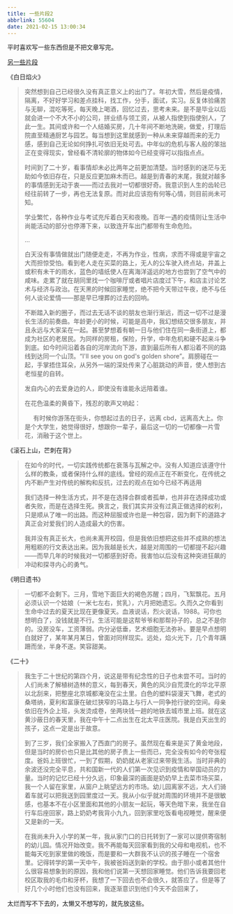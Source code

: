 ```yaml
---
title: 一些片段2
abbrlink: 55604
date: 2021-02-15 13:00:34
---
```


平时喜欢写一些东西但是不把文章写完。

[另一些片段](https://kefan.me/post/72956)

《白日焰火》

> 突然想到自己已经很久没有真正意义上的出门了。年初大雪，然后是疫情，隔离，不好好学习和差点挂科，找工作，分手，面试，实习。反复体验痛苦与无聊，混吃等死，每天晚上喝酒，回忆过去，思考未来。是不是毕业以后就会进一个不大不小的公司，拼业绩与领工资，从被人指使到指使别人，了此一生。其间或许和一个人结婚买房，几十年间不断地洗碗，做爱，打理后院直至精通厨艺与园艺。每当想到这里就感到一种从未来穿越而来的无力感，感到自己无论如何挣扎可依旧无处可去。中年似的危机与客人般的笨拙正在变得现实，曾经看不清轮廓的物体如今已经变得可以指指点点。
>
> 时间到了二十岁，看事情却未必比两年之前更加清楚。当时感到的迷茫与无助如今依旧存在，只是反应更加麻木而已。越是到青春的末尾，我就对越多的事情感到无动于衷——而过去我对一切都很好奇。我意识到人生的齿轮已经往前转了一步，再也无法复原。而对此应该抱有何等心情，则目前尚未可知。
>
> 学业繁忙，各种作业与考试充斥着白天和夜晚。百年一遇的疫情则让生活中尚能活动的部分也停滞下来，以致连开车出门都带有生命危险。
>
> ...
>
> 白天没有事情做就出门随便走走，不再为作业，性病，求而不得或是宇宙之大而担惊受怕。看到老人走在买菜的路上，无人的公车驶入终点站，井盖上或积有未干的雨水，蓝色的墙纸使人在离海洋遥远的地方也尝到了空气中的咸味。走累了就在胡同里找一个咖啡厅或者唱片店度过下午，和店主讨论艺术与经济与政治。在天黑的时候回家睡觉，绝不把今天带过午夜，绝不与任何人谈论爱情——那是早已埋葬的过去的回响。
>
> 不断踏入新的圈子，而过去无话不谈的朋友也渐行渐远，而这一切不过是漫长生活的前奏曲。年龄更小的时候，可能是高中，我幻想结交很多朋友，并且永远与大家呆在一起。甚至梦想着有朝一日与他们住在同一条街道上，都成为社区的老居民。为同样的房租，保险，升学，中年危机和硬不起来斗争到底。如今时间沿着各自的河岸流向下游，直到最后所有人都沿着不同的路线到达同一个山顶。“I'll see you on god's golden shore”。肩膀碰在一起，手掌捂住耳朵，从另外一端的深处传来了心脏跳动的声音，使人想到古老恒星的自转。
>
> 发自内心的去爱身边的人，即使没有谁能永远陪着谁。
>
> 在花色温柔的黄昏下，残忍的歌声又响起：
>
> &nbsp;&nbsp;&nbsp;&nbsp;&nbsp;有时候你游荡在街头，你想起过去的日子，远离 cbd，远离高大上。你是个大学生，她觉得很好，想跟你一辈子，最后这一切的一切都像一片雪花，消融于这个世上。

《滚石上山，芒刺在背》

> 在如今的时代，一切实践传统都在衰落与瓦解之中。没有人知道应该遵守什么样的教条，或者保持什么样的底线。曾经的观点正在不断变化，在传统之内不断产生对传统的解构和反抗，过去的观点在如今已经不再适用
>
> 我们选择一种生活方式，并不是在选择合群或者孤单，也并非在选择成功或者失败，而是在选择生死。换言之，我们其实并没有过真正做选择的权利，只是顺从了唯一的出路。而这种屈服或许也是一种包容，因为剩下的道路才真正会对爱我们的人造成最大的伤害。
>
> 我并没有真正长大，也尚未离开校园，但是我依旧想把这些并不成熟的想法用粗粝的行文表达出来。因为我越是长大，越是对周围的一切都提不起兴趣——而早几年的时候我对一切都感到好奇。我害怕以后没有这种突进狂飙的冲动和探寻内心的勇气。

《明日遗书》

> 一切都不会剩下。三月，雪地下面巨大的褐色苏醒；四月，飞絮飘花。五月必须认识一个姑娘（一米七左右，贫乳），六月把她遗忘。久而久之你看到生命中过去的夏天比现在更像夏天。血液说话，烈火说话，1988。可你也想明白了，没钱就是不行。生活可能是这帮爷爷和那帮孙子的，总之不是你的。没房没车，工资薄弱。内分泌低垂，艺术细胞无法弥补。要是早点想明白就好了，某年某月某日，曾面对同样现实。远处，焰火光下，几个青年蹒跚而坐，半身不遂。笑容甜美。

《二十》

> 我生于二十世纪的第四个月，说这是带有纪念性的日子也未尝不可。当时的人们尚未了解植树造林的意义，每到春天，黄色的风沙自荒漠化的华北平原以北刮来，把整座北京城都淹没在尘土里。白色的塑料袋漫天飞舞，老式的桑塔纳，夏利和富康在破烂狭窄的马路上与行人一同争抢行驶的空间。母亲依旧在外企上班，头发烫成卷，坐两块钱一趟的地铁去城市里上班。就在这黄沙蔽日的春天里，我在中午十二点出生在北太平庄医院。我是白天出生的孩子，这点一定是出于故意。
>
> 到了三岁，我们全家搬入了西直门的房子。虽然现在看来是买了黄金地段，但是当时的房价也只是比其他的房子贵上一些而已，完全没有如今的夸张程度。爸妈上班很忙，一到了假期，奶奶就从老家过来带我生活。当时非典的余波还没完全平息，共和国新一代的人们第一次见识到疫情和举国动员的力量。当时的记忆已经十分久远，印象最深的画面是奶奶早上去菜市场买菜，我一个人留在家里，从窗户上眺望远方的市场。幼儿园离家不远，大人们骑着车就可以把我送到园里度过一天。我从小似乎就对周围的环境并不是很敏感，也基本不在小区里面和其他的小朋友一起玩，等天色暗下来，我坐在自行车后座回家，路上奶奶考我背小九九，回到家里吃饭看电视睡觉，醒来便又是新的一天。
>
> 在我尚未升入小学的某一年，我从家门口的日托转到了一家可以提供寄宿制的幼儿园。情况开始改变。我不再能每天回家看到我的父母和电视机，也不能每天吃到家里做的晚饭，而是要和一大群我不认识的孩子睡在一个宿舍里。记得转学的第一天中午，我被爸妈送到新的学校。由于胆小或者其他什么很容易想象到的原因，我和他们说第一天想回家睡觉。他们告诉我要回老校区取我的毛巾和牙杯，我想了一下回去也不会很久，就答应了。但是等了好几个小时他们也没有回来，我逐渐意识到他们今天不会回来了，

太烂而写不下去的，太懒又不想写的，就先放这些。
